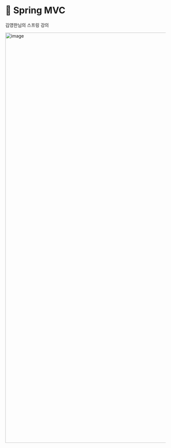 # 🚀 Spring MVC

김영한님의 스프링 강의

<img width="1291" alt="image" src="https://github.com/jochongs/spring-mvc-practice/assets/54374610/5c7b625b-7cf8-42b8-be78-f4142343eaf5">